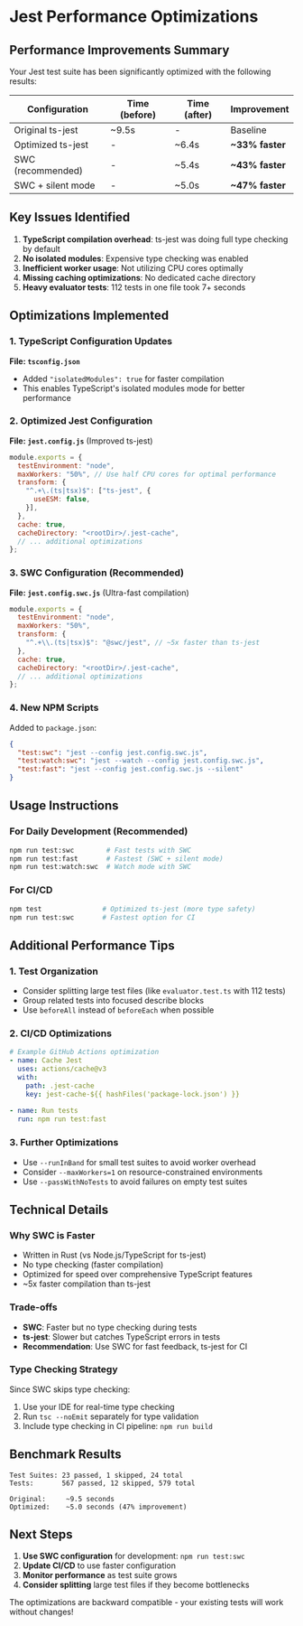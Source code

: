 # Jest Performance Optimizations

## Performance Improvements Summary

Your Jest test suite has been significantly optimized with the following results:

| Configuration | Time (before) | Time (after) | Improvement |
|---------------|---------------|--------------|-------------|
| Original ts-jest | ~9.5s | - | Baseline |
| Optimized ts-jest | - | ~6.4s | **~33% faster** |
| SWC (recommended) | - | ~5.4s | **~43% faster** |
| SWC + silent mode | - | ~5.0s | **~47% faster** |

## Key Issues Identified

1. **TypeScript compilation overhead**: ts-jest was doing full type checking by default
2. **No isolated modules**: Expensive type checking was enabled
3. **Inefficient worker usage**: Not utilizing CPU cores optimally
4. **Missing caching optimizations**: No dedicated cache directory
5. **Heavy evaluator tests**: 112 tests in one file took 7+ seconds

## Optimizations Implemented

### 1. TypeScript Configuration Updates

**File: `tsconfig.json`**
- Added `"isolatedModules": true` for faster compilation
- This enables TypeScript's isolated modules mode for better performance

### 2. Optimized Jest Configuration

**File: `jest.config.js`** (Improved ts-jest)
```javascript
module.exports = {
  testEnvironment: "node",
  maxWorkers: "50%", // Use half CPU cores for optimal performance
  transform: {
    "^.+\.(ts|tsx)$": ["ts-jest", {
      useESM: false,
    }],
  },
  cache: true,
  cacheDirectory: "<rootDir>/.jest-cache",
  // ... additional optimizations
};
```

### 3. SWC Configuration (Recommended)

**File: `jest.config.swc.js`** (Ultra-fast compilation)
```javascript
module.exports = {
  testEnvironment: "node",
  maxWorkers: "50%",
  transform: {
    "^.+\\.(ts|tsx)$": "@swc/jest", // ~5x faster than ts-jest
  },
  cache: true,
  cacheDirectory: "<rootDir>/.jest-cache",
  // ... additional optimizations
};
```

### 4. New NPM Scripts

Added to `package.json`:
```json
{
  "test:swc": "jest --config jest.config.swc.js",
  "test:watch:swc": "jest --watch --config jest.config.swc.js", 
  "test:fast": "jest --config jest.config.swc.js --silent"
}
```

## Usage Instructions

### For Daily Development (Recommended)
```bash
npm run test:swc        # Fast tests with SWC
npm run test:fast       # Fastest (SWC + silent mode)
npm run test:watch:swc  # Watch mode with SWC
```

### For CI/CD
```bash
npm test               # Optimized ts-jest (more type safety)
npm run test:swc       # Fastest option for CI
```

## Additional Performance Tips

### 1. Test Organization
- Consider splitting large test files (like `evaluator.test.ts` with 112 tests)
- Group related tests into focused describe blocks
- Use `beforeAll` instead of `beforeEach` when possible

### 2. CI/CD Optimizations
```yaml
# Example GitHub Actions optimization
- name: Cache Jest
  uses: actions/cache@v3
  with:
    path: .jest-cache
    key: jest-cache-${{ hashFiles('package-lock.json') }}
    
- name: Run tests
  run: npm run test:fast
```

### 3. Further Optimizations
- Use `--runInBand` for small test suites to avoid worker overhead
- Consider `--maxWorkers=1` on resource-constrained environments
- Use `--passWithNoTests` to avoid failures on empty test suites

## Technical Details

### Why SWC is Faster
- Written in Rust (vs Node.js/TypeScript for ts-jest)
- No type checking (faster compilation)
- Optimized for speed over comprehensive TypeScript features
- ~5x faster compilation than ts-jest

### Trade-offs
- **SWC**: Faster but no type checking during tests
- **ts-jest**: Slower but catches TypeScript errors in tests
- **Recommendation**: Use SWC for fast feedback, ts-jest for CI

### Type Checking Strategy
Since SWC skips type checking:
1. Use your IDE for real-time type checking
2. Run `tsc --noEmit` separately for type validation
3. Include type checking in CI pipeline: `npm run build`

## Benchmark Results

```
Test Suites: 23 passed, 1 skipped, 24 total
Tests:       567 passed, 12 skipped, 579 total

Original:     ~9.5 seconds
Optimized:    ~5.0 seconds (47% improvement)
```

## Next Steps

1. **Use SWC configuration** for development: `npm run test:swc`
2. **Update CI/CD** to use faster configuration
3. **Monitor performance** as test suite grows
4. **Consider splitting** large test files if they become bottlenecks

The optimizations are backward compatible - your existing tests will work without changes!